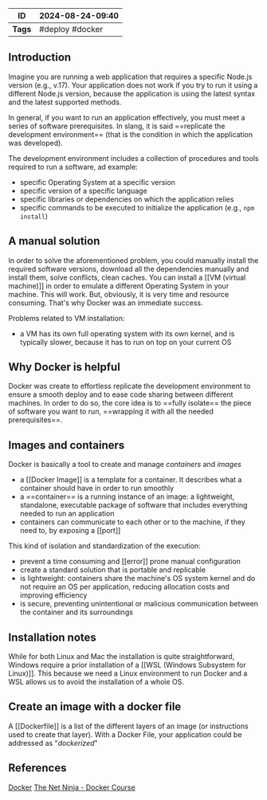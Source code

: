 
| ID       | 2024-08-24-09:40 |
| -------- | ---------------- |
| **Tags** | #deploy #docker  |
## Introduction

Imagine you are running a web application that requires a specific Node.js version (e.g., v.17). Your application does not work if you try to run it using a different Node.js version, because the application is using the latest syntax and the latest supported methods.

In general, if you want to run an application effectively, you must meet a series of software prerequisites. In slang, it is said ==replicate the development environment== (that is the condition in which the application was developed).

The development environment includes a collection of procedures and tools required to run a software, ad example:
- specific Operating System at a specific version
- specific version of a specific language
- specific libraries or dependencies on which the application relies
- specific commands to be executed to initialize the application (e.g., `npm install`)

## A manual solution

In order to solve the aforementioned problem, you could manually install the required software versions, download all the dependencies manually and install them, solve conflicts, clean caches. You can install a [[VM (virtual machine)]] in order to emulate a different Operating System in your machine. This will work. But, obviously, it is very time and resource consuming. That's why Docker was an immediate success.

Problems related to VM installation:
- a VM has its own full operating system with its own kernel, and is typically slower, because it has to run on top on your current OS

## Why Docker is helpful

Docker was create to effortless replicate the development environment to ensure a smooth deploy and to ease code sharing between different machines. In order to do so, the core idea is to ==fully isolate== the piece of software you want to run, ==wrapping it with all the needed prerequisites==.

## Images and containers

Docker is basically a tool to create and manage *containers* and *images*
- a [[Docker Image]] is a template for a container. It describes what a container should have in order to run smoothly
- a ==container== is a running instance of an image: a lightweight, standalone, executable package of software that includes everything needed to run an application
- containers can communicate to each other or to the machine, if they need to, by exposing a [[port]]

This kind of isolation and standardization of the execution:
- prevent a time consuming and [[error]] prone manual configuration
- create a standard solution that is portable and replicable
- is lightweight: containers share the machine's OS system kernel and do not require an OS per application, reducing allocation costs and improving efficiency
- is secure, preventing unintentional or malicious communication between the container and its surroundings

## Installation notes

While for both Linux and Mac the installation is quite straightforward, Windows require a prior installation of a [[WSL (Windows Subsystem for Linux)]]. This because we need a Linux environment to run Docker and a WSL allows us to avoid the installation of a whole OS.

## Create an image with a docker file

A [[Dockerfile]] is a list of the different layers of an image (or instructions used to create that layer). With a Docker File, your application could be addressed as "*dockerized*"

## References
[Docker](https://www.docker.com/resources/what-container/)
[The Net Ninja - Docker Course](https://www.youtube.com/watch?v=31ieHmcTUOk&list=PL4cUxeGkcC9hxjeEtdHFNYMtCpjNBm3h7)
